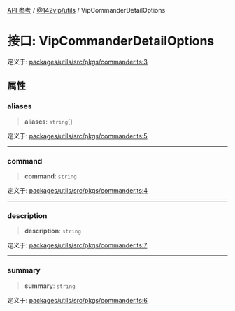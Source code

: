 [API 参考](../../../index.md) / [@142vip/utils](../index.md) / VipCommanderDetailOptions

# 接口: VipCommanderDetailOptions

定义于: [packages/utils/src/pkgs/commander.ts:3](https://github.com/142vip/core-x/blob/67692efe75f30bef8a4893bf3d01dbe094be97e2/packages/utils/src/pkgs/commander.ts#L3)

## 属性

### aliases

> **aliases**: `string`[]

定义于: [packages/utils/src/pkgs/commander.ts:5](https://github.com/142vip/core-x/blob/67692efe75f30bef8a4893bf3d01dbe094be97e2/packages/utils/src/pkgs/commander.ts#L5)

***

### command

> **command**: `string`

定义于: [packages/utils/src/pkgs/commander.ts:4](https://github.com/142vip/core-x/blob/67692efe75f30bef8a4893bf3d01dbe094be97e2/packages/utils/src/pkgs/commander.ts#L4)

***

### description

> **description**: `string`

定义于: [packages/utils/src/pkgs/commander.ts:7](https://github.com/142vip/core-x/blob/67692efe75f30bef8a4893bf3d01dbe094be97e2/packages/utils/src/pkgs/commander.ts#L7)

***

### summary

> **summary**: `string`

定义于: [packages/utils/src/pkgs/commander.ts:6](https://github.com/142vip/core-x/blob/67692efe75f30bef8a4893bf3d01dbe094be97e2/packages/utils/src/pkgs/commander.ts#L6)
